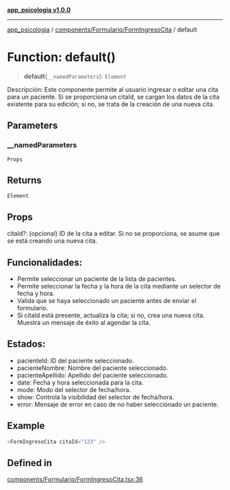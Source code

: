 [**app_psicologia v1.0.0**](../../../../README.md)

***

[app_psicologia](../../../../modules.md) / [components/Formulario/FormIngresoCita](../README.md) / default

# Function: default()

> **default**(`__namedParameters`): `Element`

Descripción:
Este componente permite al usuario ingresar o editar una cita para un paciente. Si se proporciona un citaId, 
se cargan los datos de la cita existente para su edición; si no, se trata de la creación de una nueva cita.

## Parameters

### \_\_namedParameters

`Props`

## Returns

`Element`

## Props

citaId?: (opcional) ID de la cita a editar. Si no se proporciona, se asume que se está creando una nueva cita.
## Funcionalidades:
- Permite seleccionar un paciente de la lista de pacientes.
- Permite seleccionar la fecha y la hora de la cita mediante un selector de fecha y hora.
- Valida que se haya seleccionado un paciente antes de enviar el formulario.
- Si citaId está presente, actualiza la cita; si no, crea una nueva cita.
Muestra un mensaje de éxito al agendar la cita.
## Estados:
- pacienteId: ID del paciente seleccionado.
- pacienteNombre: Nombre del paciente seleccionado.
- pacienteApellido: Apellido del paciente seleccionado.
- date: Fecha y hora seleccionada para la cita.
- mode: Modo del selector de fecha/hora.
- show: Controla la visibilidad del selector de fecha/hora.
- error: Mensaje de error en caso de no haber seleccionado un paciente.

## Example

```ts
<FormIngresoCita citaId="123" />
```

## Defined in

[components/Formulario/FormIngresoCita.tsx:36](https://github.com/XxtbmfxX/app_psicologia/blob/da762f4f9225edbb02c8e13dfe2f9bc7ae75eef5/components/Formulario/FormIngresoCita.tsx#L36)
